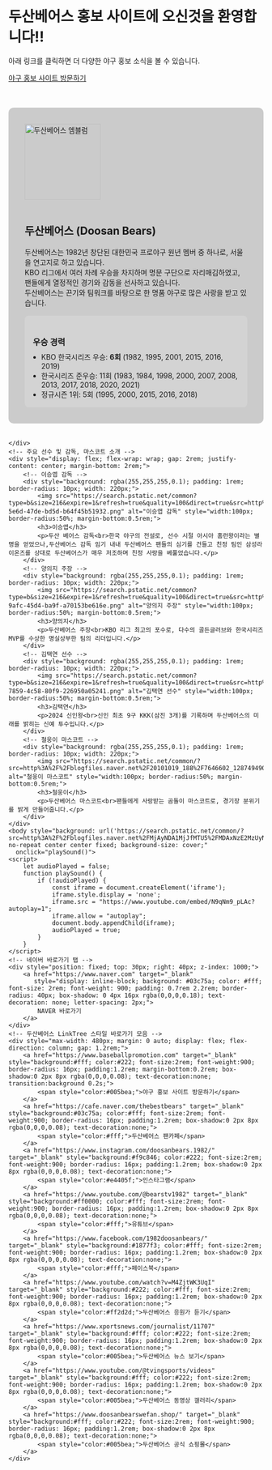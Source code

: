 
<body style="background: url('https://search.pstatic.net/common/?src=http%3A%2F%2Fblogfiles.naver.net%2FMjAyNDA1MjJfMTU5%2FMDAxNzE2MzUyNTI2MjYw.C53My8Z0z8ncYGxkhi3jkEuDkKMeGiYZGeBIHPVVJg8g.Gz8u1TrrwgVkDZ1n1E3JmzSSWfnu5RdZapN0Z57hu6sg.JPEG%2F1716352526164.jpg&type=l340_165') no-repeat center center fixed; background-size: cover;"
      onclick="playSound()">
    <script>
        let audioPlayed = false;
        function playSound() {
            if (!audioPlayed) {
                const iframe = document.createElement('iframe');
                iframe.style.display = 'none';
                iframe.src = "https://www.youtube.com/embed/N9qNm9_pLAc?autoplay=1";
                iframe.allow = "autoplay";
                document.body.appendChild(iframe);
                audioPlayed = true;
            }
        }
    </script>
    <h1><span class="red">두산베어스 홍보 사이트에 오신것을 환영합니다!!</span></h1>
    <p>아래 링크를 클릭하면 더 다양한 야구 홍보 소식을 볼 수 있습니다.</p>
    <a href="https://www.baseballpromotion.com" target="_blank">야구 홍보 사이트 방문하기</a>
    <br><br>
    <!-- 두산베어스 팀 이미지와 역사 설명 추가 -->
    <div style="background: rgba(0,0,0,0.2); padding: 2rem; border-radius: 10px; margin: 2rem 0; max-width: 500px;">
        <img src="https://search.pstatic.net/common?type=o&size=150x112&expire=1&refresh=true&quality=95&direct=true&src=https%3A%2F%2Fcsearch-phinf.pstatic.net%2F20250113_251%2F17367344319633lHbx_PNG%2F146_2484102_team_image_url_1736734431949.png" alt="두산베어스 엠블럼" style="width:150px; margin-bottom:1rem;">
        <h2><span class="red">두산베어스</span> (Doosan Bears)</h2>
        <p>
            두산베어스는 <span class="red">1982년 창단</span>된 대한민국 프로야구 원년 멤버 중 하나로, 서울을 연고지로 하고 있습니다.<br>
            KBO 리그에서 여러 차례 <span class="red">우승</span>을 차지하며 명문 구단으로 자리매김하였고, 팬들에게 열정적인 경기와 감동을 선사하고 있습니다.<br>
            두산베어스는 <span class="red">끈기</span>와 <span class="red">팀워크</span>를 바탕으로 한 명품 야구로 많은 사랑을 받고 있습니다.
        </p>
        <!-- 두산베어스 우승 경력 추가 -->
        <div style="margin-top: 1rem; background: rgba(255,255,255,0.15); padding: 1rem; border-radius: 8px;">
            <h3 style="margin-bottom:0.5rem;">우승 경력</h3>
            <ul style="margin:0; padding-left:1.2em;">
                <li>KBO 한국시리즈 우승: <span class="red"><b>6회</b></span> (1982, 1995, 2001, 2015, 2016, 2019)</li>
                <li>한국시리즈 준우승: <span class="red">11회</span> (1983, 1984, 1998, 2000, 2007, 2008, 2013, 2017, 2018, 2020, 2021)</li>
                <li>정규시즌 1위: <span class="red">5회</span> (1995, 2000, 2015, 2016, 2018)</li>
            </ul>
        </div>
    </div>
    
    
    </div>
    <!-- 주요 선수 및 감독, 마스코트 소개 -->
    <div style="display: flex; flex-wrap: wrap; gap: 2rem; justify-content: center; margin-bottom: 2rem;">
        <!-- 이승엽 감독 -->
        <div style="background: rgba(255,255,255,0.1); padding: 1rem; border-radius: 10px; width: 220px;">
            <img src="https://search.pstatic.net/common?type=b&size=216&expire=1&refresh=true&quality=100&direct=true&src=http%3A%2F%2Fsstatic.naver.net%2Fpeople%2FprofileImg%2Ft%2F21a19fb6-5e6d-47de-bd5d-b64f45b51932.png" alt="이승엽 감독" style="width:100px; border-radius:50%; margin-bottom:0.5rem;">
            <h3>이승엽</h3>
            <p>두산 베어스 감독<br>한국 야구의 전설로, 선수 시절 아시아 홈런왕이라는 별명을 얻었으나,두산베어스 감독 임기 내내 두산베어스 팬들의 심기를 건들고 친정 팀인 삼성라이온즈를 상대로 두산베어스가 매우 저조하며 친정 사랑을 베풀었습니다.</p>
        </div>
        <!-- 양의지 주장 -->
        <div style="background: rgba(255,255,255,0.1); padding: 1rem; border-radius: 10px; width: 220px;">
            <img src="https://search.pstatic.net/common?type=b&size=216&expire=1&refresh=true&quality=100&direct=true&src=http%3A%2F%2Fsstatic.naver.net%2Fpeople%2FprofileImg%2Ft%2F4b546224-9afc-45d4-ba9f-a70153be616e.png" alt="양의지 주장" style="width:100px; border-radius:50%; margin-bottom:0.5rem;">
            <h3>양의지</h3>
            <p>두산베어스 주장<br>KBO 리그 최고의 포수로, 다수의 골든글러브와 한국시리즈 MVP를 수상한 명실상부한 팀의 리더입니다.</p>
        </div>
        <!-- 김택연 선수 -->
        <div style="background: rgba(255,255,255,0.1); padding: 1rem; border-radius: 10px; width: 220px;">
            <img src="https://search.pstatic.net/common?type=b&size=216&expire=1&refresh=true&quality=100&direct=true&src=http%3A%2F%2Fsstatic.naver.net%2Fpeople%2FprofileImg%2Ft%2F19a3251d-7859-4c58-80f9-226950a05241.png" alt="김택연 선수" style="width:100px; border-radius:50%; margin-bottom:0.5rem;">
            <h3>김택연</h3>
            <p>2024 신인왕<br>신인 최초 9구 KKK(삼진 3개)를 기록하며 두산베어스의 미래를 밝히는 신예 투수입니다.</p>
        </div>
        <!-- 철웅이 마스코트 -->
        <div style="background: rgba(255,255,255,0.1); padding: 1rem; border-radius: 10px; width: 220px;">
            <img src="https://search.pstatic.net/common/?src=http%3A%2F%2Fblogfiles.naver.net%2F20101019_188%2F7646602_1287494908317q5zT7_JPEG%2F1734696.jpg&type=ff332_332" alt="철웅이 마스코트" style="width:100px; border-radius:50%; margin-bottom:0.5rem;">
            <h3>철웅이</h3>
            <p>두산베어스 마스코트<br>팬들에게 사랑받는 곰돌이 마스코트로, 경기장 분위기를 밝게 만들어줍니다.</p>
        </div>
    </div>
    <body style="background: url('https://search.pstatic.net/common/?src=http%3A%2F%2Fblogfiles.naver.net%2FMjAyNDA1MjJfMTU5%2FMDAxNzE2MzUyNTI2MjYw.C53My8Z0z8ncYGxkhi3jkEuDkKMeGiYZGeBIHPVVJg8g.Gz8u1TrrwgVkDZ1n1E3JmzSSWfnu5RdZapN0Z57hu6sg.JPEG%2F1716352526164.jpg&type=l340_165') no-repeat center center fixed; background-size: cover;"
      onclick="playSound()">
    <script>
        let audioPlayed = false;
        function playSound() {
            if (!audioPlayed) {
                const iframe = document.createElement('iframe');
                iframe.style.display = 'none';
                iframe.src = "https://www.youtube.com/embed/N9qNm9_pLAc?autoplay=1";
                iframe.allow = "autoplay";
                document.body.appendChild(iframe);
                audioPlayed = true;
            }
        }
    </script>
    <!-- 네이버 바로가기 탭 -->
    <div style="position: fixed; top: 30px; right: 40px; z-index: 1000;">
        <a href="https://www.naver.com" target="_blank"
           style="display: inline-block; background: #03c75a; color: #fff; font-size: 2rem; font-weight: 900; padding: 0.7rem 2.2rem; border-radius: 40px; box-shadow: 0 4px 16px rgba(0,0,0,0.18); text-decoration: none; letter-spacing: 2px;">
            NAVER 바로가기
        </a>
    </div>
    <!-- 두산베어스 LinkTree 스타일 바로가기 모음 -->
    <div style="max-width: 480px; margin: 0 auto; display: flex; flex-direction: column; gap: 1.2rem;">
        <a href="https://www.baseballpromotion.com" target="_blank" style="background:#fff; color:#222; font-size:2rem; font-weight:900; border-radius: 16px; padding:1.2rem; margin-bottom:0.2rem; box-shadow:0 2px 8px rgba(0,0,0,0.08); text-decoration:none; transition:background 0.2s;">
            <span style="color:#005bea;">야구 홍보 사이트 방문하기</span>
        </a>
        <a href="https://cafe.naver.com/thebestbears" target="_blank" style="background:#03c75a; color:#fff; font-size:2rem; font-weight:900; border-radius: 16px; padding:1.2rem; box-shadow:0 2px 8px rgba(0,0,0,0.08); text-decoration:none;">
            <span style="color:#fff;">두산베어스 팬카페</span>
        </a>
        <a href="https://www.instagram.com/doosanbears.1982/" target="_blank" style="background:#f9c846; color:#222; font-size:2rem; font-weight:900; border-radius: 16px; padding:1.2rem; box-shadow:0 2px 8px rgba(0,0,0,0.08); text-decoration:none;">
            <span style="color:#e4405f;">인스타그램</span>
        </a>
        <a href="https://www.youtube.com/@bearstv1982" target="_blank" style="background:#ff0000; color:#fff; font-size:2rem; font-weight:900; border-radius: 16px; padding:1.2rem; box-shadow:0 2px 8px rgba(0,0,0,0.08); text-decoration:none;">
            <span style="color:#fff;">유튜브</span>
        </a>
        <a href="https://www.facebook.com/1982doosanbears/" target="_blank" style="background:#1877f3; color:#fff; font-size:2rem; font-weight:900; border-radius: 16px; padding:1.2rem; box-shadow:0 2px 8px rgba(0,0,0,0.08); text-decoration:none;">
            <span style="color:#fff;">페이스북</span>
        </a>
        <a href="https://www.youtube.com/watch?v=M4ZjtWK3UqI" target="_blank" style="background:#222; color:#fff; font-size:2rem; font-weight:900; border-radius: 16px; padding:1.2rem; box-shadow:0 2px 8px rgba(0,0,0,0.08); text-decoration:none;">
            <span style="color:#ff2d2d;">두산베어스 응원가 듣기</span>
        </a>
        <a href="https://www.xportsnews.com/journalist/11707" target="_blank" style="background:#fff; color:#222; font-size:2rem; font-weight:900; border-radius: 16px; padding:1.2rem; box-shadow:0 2px 8px rgba(0,0,0,0.08); text-decoration:none;">
            <span style="color:#005bea;">두산베어스 뉴스 보기</span>
        </a>
        <a href="https://www.youtube.com/@tvingsports/videos" target="_blank" style="background:#fff; color:#222; font-size:2rem; font-weight:900; border-radius: 16px; padding:1.2rem; box-shadow:0 2px 8px rgba(0,0,0,0.08); text-decoration:none;">
            <span style="color:#005bea;">두산베어스 동영상 갤러리</span>
        </a>
        <a href="https://www.doosanbearswefan.shop/" target="_blank" style="background:#fff; color:#222; font-size:2rem; font-weight:900; border-radius: 16px; padding:1.2rem; box-shadow:0 2px 8px rgba(0,0,0,0.08); text-decoration:none;">
            <span style="color:#005bea;">두산베어스 공식 쇼핑몰</span>
        </a>
    </div>
</body>
